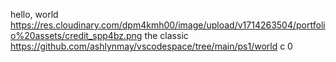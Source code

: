 hello, world
https://res.cloudinary.com/dpm4kmh00/image/upload/v1714263504/portfolio%20assets/credit_spp4bz.png
the classic
https://github.com/ashlynmay/vscodespace/tree/main/ps1/world
c
0